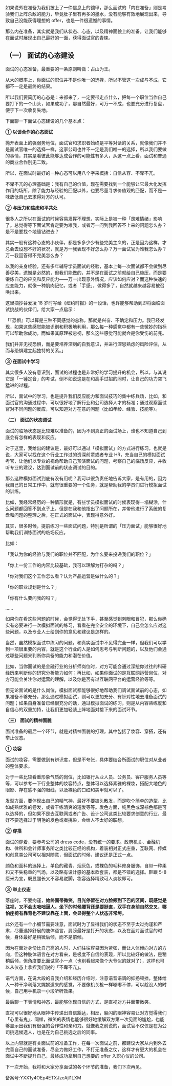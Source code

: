 如果说外在准备为我们披上了一件信息上的铠甲，那么面试的「内在准备」则是考验我们上阵杀敌的能力，毕竟肚子里有再多的墨水，没有能够有效地展现出来，导致自己没能获得理想的 offer，也是一件很遗憾的事情。 

那么内在准备，其实就是我们从状态、心态，以及精神面貌上的准备，让我们能够在面试时展现出自己最好的一面，获得面试官的青睐。

## **（一）** **面试的心态建设**

面试的心态准备，最重要的一条原则叫做：占山为王。

从大的概率上，你面试的职位并不是你唯一的选择，所以不管这一次成与不成，它都不一定是最终的结果。

所以我们要简历的心态是：来都来了，一定要带走点什么，把每一个职位当作自己要打下的一个山头，如果成功了，那自然最好，可万一不成，也要充分进行复盘，便于下一次收复失地。

下面聊一下面试心态建设的几个基本点：

**① 以谈合作的心态面试**

抛开表面上的强弱势地位，面试官和求职者始终是平等对话的关系，就像我们并不是面试官唯一的选择一样，这家公司也并不一定是我们唯一的选择，所以我们要做的事情，其实是看彼此能够达成合作的可能性有多大，从这一点上看，面试和普通的商业合作别无二致。

所以，在面试时最好的一种心态可以用八个字来概括：自信从容、不卑不亢。

不卑不亢的心理基础是：我有自己的价值，现在需要找到一个能够让它最大化发挥作用的场所，除了能力与经验的匹配以外，也要尽量寻求价值观的匹配，而不是一味放低自己去求得对方的认可。

**② 与压力和焦虑和平共处**

很多人之所以在面试的时候容易发挥不理想，实际上是被一种「畏难情绪」影响了。总觉得等下面试官肯定要为难我，或者万一问到我回答不上来的问题怎么办？是不是要找个地缝钻进去？

其实一般有这种心态的小伙伴，都是多多少少有些完美主义的，正是因为这样，才总会去设想不好的状况，就是万一我表现不好怎么办？万一面试官为难我怎么办？万一我回答得不完美怎么办？

以我的亲身经验，还有多年辅导学员面试的经验，基本上每一次面试都不会做到尽善尽美，遗憾是必然的，但我们能做的，并不是在面试之前就给自己施压，而是要锻炼自己的应变和反应能力——万一出现意外情况，应该如何应对？而这种快速的应变能力，就像一种肌肉记忆，或者「手感」，做得多了，自然就越来越容易被召唤出来。

这里摘抄谷爱凌 18 岁时写给《纽约时报》的一段话，也许能够帮助到即将面临面试挑战的伙伴们，给大家一点启示：

「『恐惧』可以算是三种不同感觉的总称，那就是兴奋、不确定和压力。我已经发现，如果这些感觉能被识别和积极地利用，那么每一种感觉中都有一些微妙的指标可以帮助你成功，而如果其原理被忽视，那么这些感觉可能就会是你受伤的前兆。

我们并非无视恐惧，而是要培养深刻的自我意识，并进行深思熟虑的风险评估，从而与恐惧建立起独特的关系。」

**③ 在面试中学习**

其实很多人没有意识到，面试的过程也是非常好的学习提升的机会，所以，与其说它是「一锤定音」的考试，倒不如说这是在和高手过招的同时，让自己的功力突飞猛进的过程。

所以，面试中的学习，也是提升我们反应能力和面试技巧的集中练兵场，比如，和面试官的沟通过程中，可以很好地了解行业和公司选择人才的标准；通过观察面试官对不同问题的反应，可以知道对方在意的问题（比如年龄、经验、技能等）。

**（二）** **面试的状态调试**

面试的临场状态是比较难以准备的，因为不到真正的面试场上，谁也不知道自己到底会有怎样的表现和反应。

对于这里，我给出的建议是，最好可以通过「模拟面试」的方式进行练习，也就是说，大家可以找在这个行业工作过的资深前辈或者专业 HR，充当自己的模拟面试考官，让他们以专业的视角帮助自己预演面试的问题，考察自己的临场反应，并收听专业的建议，达到面试前的状态调试的目的。

那么这种模拟面试到底有没有用呢？我可以很负责任地告诉大家，是有用的，因为我自己的日常工作中，就有很重要的一个任务，就是帮助我的学员们进行模拟面试的训练。

比如，我经常经历的一种情形就是，有些学员模拟面试的时候表现得一塌糊涂，什么问题都回答不到点子上，但是在我和他指出了问题所在，并带他进行了系统的复盘和问题的整理之后，在正式的面试中，表现得意外好。

其实，很多时候，提前练习一些面试问题，特别是所谓的「压力面试」能够很好地帮助我们训练面试的临场反应。

比如：

「我认为你的经验与我们的职位并不匹配，为什么要来投递我们的职位？」

「你上一份工作的内容比较基础，我可以理解为打杂的吗？」

「你对我们这个工作怎么看？认为产品运营是做什么的？」

「你的职业规划是什么？」

「你有什么要问我的吗？」

……

如果你在看这些问题的时候，会觉得无处下手，甚至感觉到刺眼和冒犯，那么你确实有必要进行一次模拟面试的练习，看看在完全安全的环境下，自己会怎么应对这些问题，以及专业人士给到你的意见和建议是怎样的。

当然，虽然模拟面试中练习的问题，和真实面试中不见得完全一样，但我们可以学到一项很重要的内容，就是这个行业的人是如何思考与判断问题的，以及他们会通过哪些问题来判断你具备的能力和潜在价值。

比如，当你面试的是金融行业的分析师岗位时，对方可能会通过深挖你过往的科研经历来判断你的研究分析能力如何；再比如，如果你面试的是互联网运营岗位，对方可能会关注你对运营的理解，以及你是否有过互联网平台的运营经验等等。

但无论面试的是什么岗位，模拟面试都能够很好地帮助我们调试面试前的心态，如果准备不够充分，那么通过模拟面试，则可以更加充分、有针对性地去准备面试的问题；如果自身准备已经很充分的话，通过模拟面试的练习，则是从内容熟练度和自信心的双重加持，让我们更加轻装上阵地面对接下来的面试环节。

**（三）** **面试的精神面貌**

面试准备的最后一个环节，就是对精神面貌的打理，其中包括了妆容、穿搭，还有举止仪态。

**① 妆容**

面试的妆容，需要做到有辨识度，但是不夸张，具体要结合所面试的职位对从业者的整体要求。

对于一些比较看重形象气质的岗位，比如银行从业人员、公务员、客户服务人员等等，可以参考一下行业整体的妆容特点，整体可以选择素雅的裸妆，搭配大地色的眼影、存在感不强的眼线，以及裸色的口红和美甲就可以了。

发型方面，要体现出自己的精气神，最好不要披头散发，而是吹个简单的造型，比如成熟优雅的卷发，或者干练清爽的短发等等。发色方面，纯黑色或深棕色都是可以选择的，但如果不是去互联网或者广告、设计公司这类比较要求创意的行业，最好不要选择过于明艳的发色或者挑染，会给人不太好的联想。

**② 穿搭**

面试的穿着，要参考公司的 dress code，没有统一的要求。政府机关、金融机构、律所和会计师事务所之类比较正经的机构，着装相对正式庄重，互联网、传媒和创意类公司可以相对随意，但面试的时候，建议还是正式一点。

颜色和面料的选择上，单色的藏青、烟灰色，或裸色的毛料修身服饰，自带一种柔和又不失稳重的气场，以及略有设计感的基本款套装，都是不错的选择。鞋跟 5-8 厘米为宜，既显腿长又不容易崴脚，妆容选择精致可人淡妆即可。

**③ 举止仪态**

落座时，不要拘谨，**始终面带微笑，目光停留在对方脸颊到下巴的区间，既感觉是注视，又不会太咄咄逼人。坐下的时候腰背还是要挺直，双手在身前自然交叉，哪怕座椅有靠背也不建议靠在上面，会显得整个人状态非常垮。**

此外还有一个小细节需要注意，面试时为了显得我们的状态不至于太过拘谨和严肃，尽量选择舒展的肢体语言，肩膀最好是打开的状态，以及在面对面试官的时候，身体最好是稍微后倾，而不是前倾。

因为在面对身份比自己高的人时，人们往往容易因为紧张，而让人体倾向对方的方向，但这种肢体语言在对方看来，是极度不自信的表现，所以比较好的做法，是稍稍后倾，但角度要比面试官小一点（也别看起来像个大爷似的就对了），这样也可以从仪态上拿捏我们说的「不卑不亢」。

语气方面，在说大段的自我介绍和经历介绍时，注意语音语调的抑扬顿挫，整体给人一种干净利落又娓娓道来的感觉，不要像机关枪一样嘟嘟不停，可以趁没人的时候，自己用手机录一小段听听效果。

最后聊一下表情和神态，最能够体现自信的方式，是直视对方并面带微笑。

直视可以很好地从眼神中传递出自信豁达，相反，躲闪的眼神容易让对方觉得我们「心里有鬼」，同样，微笑的表情也能够很好地缓解双方第一次见面的尴尬，也能够显示出我们有很强的合作性和亲和力。就像我之前说的，面试官不仅仅是在为公司挑选候选人，也是在为自己挑选之后的同事。

以上内容就是有关面试前的准备工作，在每一次面试之前，都建议大家从内到外去完善自己的面试准备，尽全力做好工作，不打无准备之仗，这样才有更大的机会在面试中不断提升自己，最终成功拿到自己想要的 offer 入职心仪的公司。

下一次开始，我将和大家分享面试的各个环节的准备，我们下次再见。

备案号:YXX1y4OEp4ETXJzeAjI1LXM